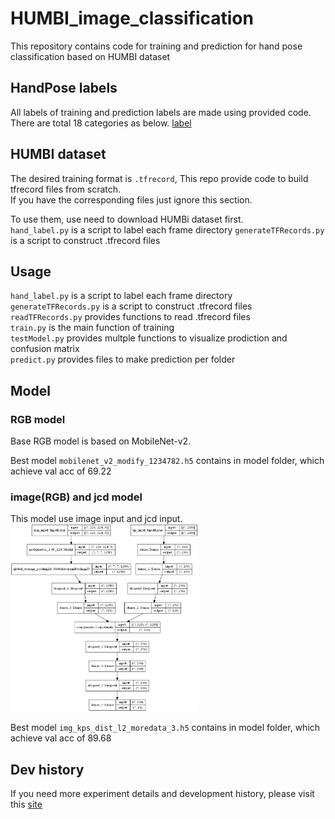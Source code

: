 # HUMBI_image_classification
This repository contains code for training and prediction for hand pose classification based on HUMBI dataset

## HandPose labels
All labels of training and prediction labels are made using provided code.
There are total 18 categories as below.
[label](https://github.com/naoc-1861355/HUMBI_image_classification/blob/master/img/label.PNG)

## HUMBI dataset
The desired training format is `.tfrecord`, This repo provide code to build tfrecord files from scratch. <br>
If you have the corresponding files just ignore this section.<br>

To use them, use need to download HUMBi dataset first.<br>
`hand_label.py` is a script to label each frame directory
`generateTFRecords.py` is a script to construct .tfrecord files

## Usage 
`hand_label.py` is a script to label each frame directory <br>
`generateTFRecords.py` is a script to construct .tfrecord files<br>
`readTFRecords.py` provides functions to read .tfrecord files<br>
`train.py` is the main function of training<br>
`testModel.py` provides multple functions to visualize prodiction and confusion matrix<br>
`predict.py` provides files to make prediction per folder<br>

## Model
### RGB model
Base RGB model is based on MobileNet-v2. 

Best model `mobilenet_v2_modify_1234782.h5` contains in model folder, which achieve val acc of 69.22

### image(RGB) and jcd model
This model use image input and jcd input.
<img width="300" height="300" src="https://github.com/naoc-1861355/HUMBI_image_classification/blob/master/img/img_dist_model.png"/>

Best model `img_kps_dist_l2_moredata_3.h5` contains in model folder, which achieve val acc of 89.68


## Dev history
If you need more experiment details and development history, please visit this [site](http://note.youdao.com/s/3czYby59)
